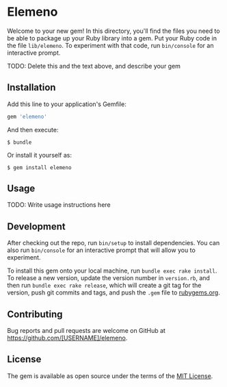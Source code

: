 # Elemeno

Welcome to your new gem! In this directory, you'll find the files you need to be able to package up your Ruby library into a gem. Put your Ruby code in the file `lib/elemeno`. To experiment with that code, run `bin/console` for an interactive prompt.

TODO: Delete this and the text above, and describe your gem

## Installation

Add this line to your application's Gemfile:

```ruby
gem 'elemeno'
```

And then execute:

    $ bundle

Or install it yourself as:

    $ gem install elemeno

## Usage

TODO: Write usage instructions here

## Development

After checking out the repo, run `bin/setup` to install dependencies. You can also run `bin/console` for an interactive prompt that will allow you to experiment.

To install this gem onto your local machine, run `bundle exec rake install`. To release a new version, update the version number in `version.rb`, and then run `bundle exec rake release`, which will create a git tag for the version, push git commits and tags, and push the `.gem` file to [rubygems.org](https://rubygems.org).

## Contributing

Bug reports and pull requests are welcome on GitHub at https://github.com/[USERNAME]/elemeno.


## License

The gem is available as open source under the terms of the [MIT License](http://opensource.org/licenses/MIT).

